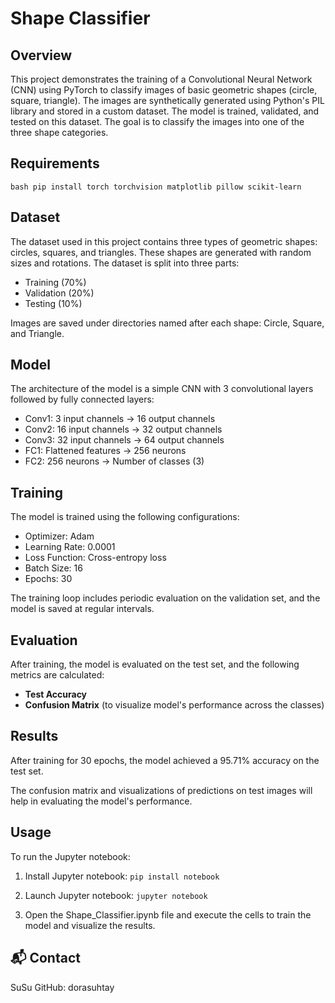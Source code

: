 # Shape Classifier
## Overview
This project demonstrates the training of a Convolutional Neural Network (CNN) using PyTorch to classify images of basic geometric shapes (circle, square, triangle). The images are synthetically generated using Python's PIL library and stored in a custom dataset. The model is trained, validated, and tested on this dataset. The goal is to classify the images into one of the three shape categories.
## Requirements
```bash pip install torch torchvision matplotlib pillow scikit-learn ```

## Dataset
The dataset used in this project contains three types of geometric shapes: circles, squares, and triangles. These shapes are generated with random sizes and rotations. The dataset is split into three parts:
- Training (70%)
- Validation (20%)
- Testing (10%)

Images are saved under directories named after each shape: Circle, Square, and Triangle.

## Model
The architecture of the model is a simple CNN with 3 convolutional layers followed by fully connected layers:
- Conv1: 3 input channels → 16 output channels
- Conv2: 16 input channels → 32 output channels
- Conv3: 32 input channels → 64 output channels
- FC1: Flattened features → 256 neurons
- FC2: 256 neurons → Number of classes (3)

## Training
The model is trained using the following configurations:
- Optimizer: Adam
- Learning Rate: 0.0001
- Loss Function: Cross-entropy loss
- Batch Size: 16
- Epochs: 30

The training loop includes periodic evaluation on the validation set, and the model is saved at regular intervals.

## Evaluation
After training, the model is evaluated on the test set, and the following metrics are calculated:
- **Test Accuracy**
- **Confusion Matrix** (to visualize model's performance across the classes)

## Results
After training for 30 epochs, the model achieved a 95.71% accuracy on the test set.

The confusion matrix and visualizations of predictions on test images will help in evaluating the model's performance.

## Usage
To run the Jupyter notebook:
1. Install Jupyter notebook:
```pip install notebook```

1. Launch Jupyter notebook:
```jupyter notebook```

1. Open the Shape_Classifier.ipynb file and execute the cells to train the model and visualize the results.

## 📬 Contact
SuSu
GitHub: dorasuhtay

